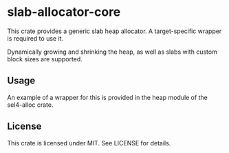 # slab-allocator-core

This crate provides a generic slab heap allocator. A target-specific wrapper is required to use it.

Dynamically growing and shrinking the heap, as well as slabs with custom block
sizes are supported.

## Usage

An example of a wrapper for this is provided in the heap module of the 
sel4-alloc crate.

## License
This crate is licensed under MIT. See LICENSE for details.
